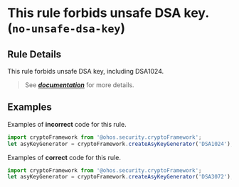 # This rule forbids unsafe DSA key. (`no-unsafe-dsa-key`)

## Rule Details

This rule forbids unsafe DSA key, including DSA1024.

> See [**_documentation_**](https://developer.huawei.com/consumer/{{region}}/doc/harmonyos-guides-{{apiVersion}}/ide_no-unsafe-dsa-key-{{apiVersion}}) for more details.

## Examples

Examples of **incorrect** code for this rule.

```ts
import cryptoFramework from '@ohos.security.cryptoFramework';
let asyKeyGenerator = cryptoFramework.createAsyKeyGenerator('DSA1024');
```

Examples of **correct** code for this rule.

```ts
import cryptoFramework from '@ohos.security.cryptoFramework';
let asyKeyGenerator = cryptoFramework.createAsyKeyGenerator('DSA3072');
```
